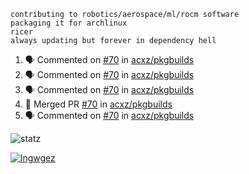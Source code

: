 ```
contributing to robotics/aerospace/ml/rocm software
packaging it for archlinux
ricer
always updating but forever in dependency hell
```

<!--START_SECTION:activity-->
1. 🗣 Commented on [#70](https://github.com//acxz/pkgbuilds/issues/70) in [acxz/pkgbuilds](https://github.com//acxz/pkgbuilds)
2. 🗣 Commented on [#70](https://github.com//acxz/pkgbuilds/issues/70) in [acxz/pkgbuilds](https://github.com//acxz/pkgbuilds)
3. 🗣 Commented on [#70](https://github.com//acxz/pkgbuilds/issues/70) in [acxz/pkgbuilds](https://github.com//acxz/pkgbuilds)
4. 🎉 Merged PR [#70](https://github.com//acxz/pkgbuilds/pull/70) in [acxz/pkgbuilds](https://github.com//acxz/pkgbuilds)
5. 🗣 Commented on [#70](https://github.com//acxz/pkgbuilds/issues/70) in [acxz/pkgbuilds](https://github.com//acxz/pkgbuilds)
<!--END_SECTION:activity-->


![statz](https://github-readme-stats.vercel.app/api?username=acxz&include_all_commits=true&show_icons=true)

[![lngwgez](https://github-readme-stats.vercel.app/api/top-langs/?username=acxz&layout=compact)](https://github.com/acxz/github-readme-stats)


<!--
**acxz/acxz** is a ✨ _special_ ✨ repository because its `README.md` (this file) appears on your GitHub profile.

Here are some ideas to get you started:

- 🔭 I’m currently working on ...
- 🌱 I’m currently learning ...
- 👯 I’m looking to collaborate on ...
- 🤔 I’m looking for help with ...
- 💬 Ask me about ...
- 📫 How to reach me: ...
- 😄 Pronouns: ...
- ⚡ Fun fact: ...
-->

